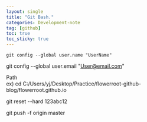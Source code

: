 ```yaml
---
layout: single
title: "Git Bash."
categories: Development-note
tag: [github]
toc: true
toc_sticky: true
---
```

```
git config --global user.name "UserName"
```
git config --global user.email "User@email.com"

Path  
ex) cd C:/Users/yj/Desktop/Practice/flowerroot-github-blog/flowerroot.github.io

git reset --hard 123abc12

git push -f origin master
